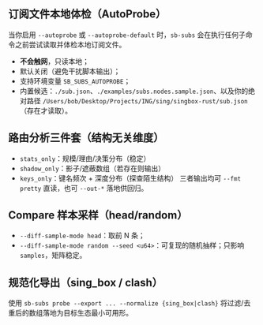 ## 订阅文件本地体检（AutoProbe）
当你启用 `--autoprobe` 或 `--autoprobe-default` 时，`sb-subs` 会在执行任何子命令之前尝试读取并体检本地订阅文件。
- **不会触网**，只读本地；
- 默认关闭（避免干扰脚本输出）；
- 支持环境变量 `SB_SUBS_AUTOPROBE`；
- 内置候选：`./sub.json`、`./examples/subs.nodes.sample.json`、以及你的绝对路径 `/Users/bob/Desktop/Projects/ING/sing/singbox-rust/sub.json`（存在才读取）。

## 路由分析三件套（结构无关维度）
- `stats_only`：规模/理由/决策分布（稳定）
- `shadow_only`：影子/遮蔽数组（若存在则输出）
- `keys_only`：键名频次 + 深度分布（探查陌生结构）
三者输出均可 `--fmt pretty` 直读，也可 `--out-*` 落地供回归。

## Compare 样本采样（head/random）
- `--diff-sample-mode head`：取前 N 条；
- `--diff-sample-mode random --seed <u64>`：可复现的随机抽样；只影响 `samples`，矩阵稳定。

## 规范化导出（sing_box / clash）
使用 `sb-subs probe --export ... --normalize {sing_box|clash}` 将过滤/去重后的数组落地为目标生态最小可用形。